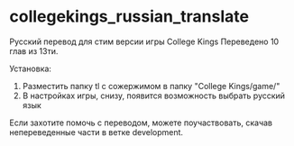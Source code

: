 # collegekings_russian_translate
Русский перевод для стим версии игры College Kings
Переведено 10 глав из 13ти.

Установка:
1. Разместить папку tl с сожержимом в папку "College Kings/game/"
2. В настройках игры, снизу, появится возможность выбрать русский язык

Если захотите помочь с переводом, можете поучаствовать, скачав непереведенные части в ветке development.
